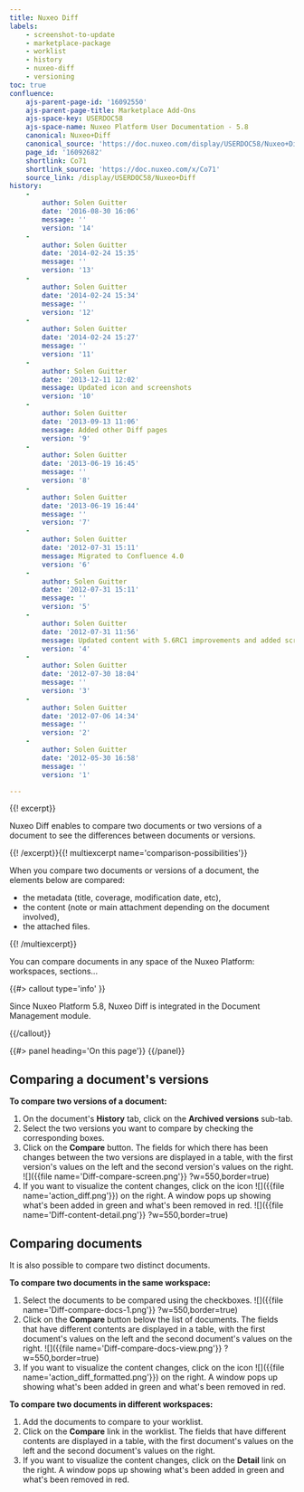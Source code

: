 ```yaml
---
title: Nuxeo Diff
labels:
    - screenshot-to-update
    - marketplace-package
    - worklist
    - history
    - nuxeo-diff
    - versioning
toc: true
confluence:
    ajs-parent-page-id: '16092550'
    ajs-parent-page-title: Marketplace Add-Ons
    ajs-space-key: USERDOC58
    ajs-space-name: Nuxeo Platform User Documentation - 5.8
    canonical: Nuxeo+Diff
    canonical_source: 'https://doc.nuxeo.com/display/USERDOC58/Nuxeo+Diff'
    page_id: '16092682'
    shortlink: Co71
    shortlink_source: 'https://doc.nuxeo.com/x/Co71'
    source_link: /display/USERDOC58/Nuxeo+Diff
history:
    - 
        author: Solen Guitter
        date: '2016-08-30 16:06'
        message: ''
        version: '14'
    - 
        author: Solen Guitter
        date: '2014-02-24 15:35'
        message: ''
        version: '13'
    - 
        author: Solen Guitter
        date: '2014-02-24 15:34'
        message: ''
        version: '12'
    - 
        author: Solen Guitter
        date: '2014-02-24 15:27'
        message: ''
        version: '11'
    - 
        author: Solen Guitter
        date: '2013-12-11 12:02'
        message: Updated icon and screenshots
        version: '10'
    - 
        author: Solen Guitter
        date: '2013-09-13 11:06'
        message: Added other Diff pages
        version: '9'
    - 
        author: Solen Guitter
        date: '2013-06-19 16:45'
        message: ''
        version: '8'
    - 
        author: Solen Guitter
        date: '2013-06-19 16:44'
        message: ''
        version: '7'
    - 
        author: Solen Guitter
        date: '2012-07-31 15:11'
        message: Migrated to Confluence 4.0
        version: '6'
    - 
        author: Solen Guitter
        date: '2012-07-31 15:11'
        message: ''
        version: '5'
    - 
        author: Solen Guitter
        date: '2012-07-31 11:56'
        message: Updated content with 5.6RC1 improvements and added screenshots
        version: '4'
    - 
        author: Solen Guitter
        date: '2012-07-30 18:04'
        message: ''
        version: '3'
    - 
        author: Solen Guitter
        date: '2012-07-06 14:34'
        message: ''
        version: '2'
    - 
        author: Solen Guitter
        date: '2012-05-30 16:58'
        message: ''
        version: '1'

---
```

<div class="row"><div class="column medium-8">{{! excerpt}}

Nuxeo Diff enables to compare two documents or two versions of a document to see the differences between documents or versions.

{{! /excerpt}}{{! multiexcerpt name='comparison-possibilities'}}

When you compare two documents or versions of a document, the elements below are compared:

*   the metadata (title, coverage, modification date, etc),
*   the content (note or main attachment depending on the document involved),
*   the attached files.

{{! /multiexcerpt}}

You can compare documents in any space of the Nuxeo Platform: workspaces, sections...

{{#> callout type='info' }}

Since Nuxeo Platform 5.8, Nuxeo Diff is integrated in the Document Management module.

{{/callout}}</div><div class="column medium-4">{{#> panel heading='On this page'}} {{/panel}}</div></div>

## Comparing a document's versions

**To compare two versions of a document:**

1.  On the document's **History** tab, click on the **Archived versions** sub-tab.
2.  Select the two versions you want to compare by checking the corresponding boxes.
3.  Click on the **Compare** button.
    The fields for which there has been changes between the two versions are displayed in a table, with the first version's values on the left and the second version's values on the right.
    ![]({{file name='Diff-compare-screen.png'}} ?w=550,border=true)
4.  If you want to visualize the content changes, click on the icon ![]({{file name='action_diff.png'}}) on the right.
    A window pops up showing what's been added in green and what's been removed in red.
    ![]({{file name='Diff-content-detail.png'}} ?w=550,border=true)

## Comparing documents

It is also possible to compare two distinct documents.

**To compare two documents in the same workspace:**

1.  Select the documents to be compared using the checkboxes.
    ![]({{file name='Diff-compare-docs-1.png'}} ?w=550,border=true)
2.  Click on the **Compare** button below the list of documents.
    The fields that have different contents are displayed in a table, with the first document's values on the left and the second document's values on the right.
    ![]({{file name='Diff-compare-docs-view.png'}} ?w=550,border=true)
3.  If you want to visualize the content changes, click on the icon&nbsp;![]({{file name='action_diff_formatted.png'}}) on the right.
    A window pops up showing what's been added in green and what's been removed in red.

**To compare two documents in different workspaces:**

1.  Add the documents to compare to your worklist.
2.  Click on the **Compare** link in the worklist.
    The fields that have different contents are displayed in a table, with the first document's values on the left and the second document's values on the right.
3.  If you want to visualize the content changes, click on the **Detail** link on the right.
    A window pops up showing what's been added in green and what's been removed in red.

&nbsp;
